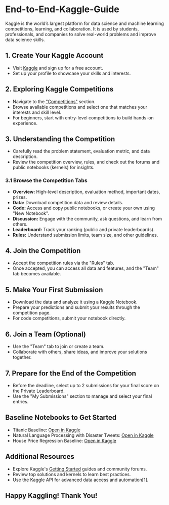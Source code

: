 # End-to-End-Kaggle-Guide

Kaggle is the world’s largest platform for data science and machine learning competitions, learning, and collaboration. It is used by students, professionals, and companies to solve real-world problems and improve data science skills.


## 1. Create Your Kaggle Account

- Visit [Kaggle](https://www.kaggle.com/) and sign up for a free account.
- Set up your profile to showcase your skills and interests.


## 2. Exploring Kaggle Competitions

- Navigate to the ["Competitions"](https://www.kaggle.com/competitions) section.
- Browse available competitions and select one that matches your interests and skill level.
- For beginners, start with entry-level competitions to build hands-on experience.


## 3. Understanding the Competition

- Carefully read the problem statement, evaluation metric, and data description.
- Review the competition overview, rules, and check out the forums and public notebooks (kernels) for insights.

### 3.1 Browse the Competition Tabs

- **Overview:** High-level description, evaluation method, important dates, prizes.
- **Data:** Download competition data and review details.
- **Code:** Access and copy public notebooks, or create your own using "New Notebook".
- **Discussion:** Engage with the community, ask questions, and learn from others.
- **Leaderboard:** Track your ranking (public and private leaderboards).
- **Rules:** Understand submission limits, team size, and other guidelines.


## 4. Join the Competition

- Accept the competition rules via the "Rules" tab.
- Once accepted, you can access all data and features, and the "Team" tab becomes available.


## 5. Make Your First Submission

- Download the data and analyze it using a Kaggle Notebook.
- Prepare your predictions and submit your results through the competition page.
- For code competitions, submit your notebook directly.


## 6. Join a Team (Optional)

- Use the "Team" tab to join or create a team.
- Collaborate with others, share ideas, and improve your solutions together.


## 7. Prepare for the End of the Competition

- Before the deadline, select up to 2 submissions for your final score on the Private Leaderboard.
- Use the "My Submissions" section to manage and select your final entries.


## Baseline Notebooks to Get Started

- Titanic Baseline: [Open in Kaggle](https://www.kaggle.com/competitions/titanic)
- Natural Language Processing with Disaster Tweets: [Open in Kaggle](https://www.kaggle.com/competitions/nlp-getting-started)
- House Price Regression Baseline: [Open in Kaggle](https://www.kaggle.com/competitions/house-prices-advanced-regression-techniques)
  

## Additional Resources

- Explore Kaggle's [Getting Started](https://www.kaggle.com/getting-started) guides and community forums.
- Review top solutions and kernels to learn best practices.
- Use the Kaggle API for advanced data access and automation[1].


## Happy Kaggling! Thank You!
